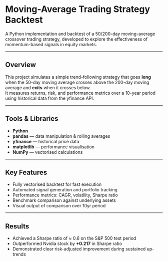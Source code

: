 # Moving-Average Trading Strategy Backtest

A Python implementation and backtest of a 50/200-day moving-average crossover trading strategy, developed to explore the effectiveness of momentum-based signals in equity markets.

---

## Overview
This project simulates a simple trend-following strategy that goes **long** when the 50-day moving average crosses above the 200-day moving average and **exits** when it crosses below.  
It measures returns, risk, and performance metrics over a 10-year period using historical data from the yfinance API.

---

## Tools & Libraries
- **Python**
- **pandas** — data manipulation & rolling averages  
- **yfinance** — historical price data  
- **matplotlib** — performance visualisation  
- **NumPy** — vectorised calculations

---

## Key Features
- Fully vectorised backtest for fast execution  
- Automated signal generation and portfolio tracking  
- Performance metrics: CAGR, volatility, Sharpe ratio  
- Benchmark comparison against underlying assets
- Visual output of comparison over 10yr period

---

## Results
- Achieved a Sharpe ratio of ≈ 0.6 on the S&P 500 test period  
- Outperformed Nvidia stock by **+0.217** in Sharpe ratio  
- Demonstrated clear risk-adjusted improvement during sustained up-trends
